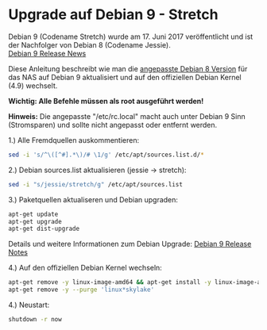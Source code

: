 # Upgrade auf Debian 9 - Stretch

Debian 9 (Codename Stretch) wurde am 17. Juni 2017 veröffentlicht und ist der Nachfolger von Debian 8 (Codename Jessie).<br> [Debian 9 Release News](https://www.debian.org/News/2017/20170617)

Diese Anleitung beschreibt wie man die [angepasste Debian 8 Version](https://github.com/nisenbeck/ct-server-2016-jessie) für das NAS auf Debian 9 aktualisiert und auf den offiziellen Debian Kernel (4.9) wechselt.

**Wichtig: Alle Befehle müssen als root ausgeführt werden!**

**Hinweis:** Die angepasste "/etc/rc.local" macht auch unter Debian 9 Sinn (Stromsparen) und sollte nicht angepasst oder entfernt werden.

1.) Alle Fremdquellen auskommentieren:
```bash
sed -i 's/^\([^#].*\)/# \1/g' /etc/apt/sources.list.d/*
```

2.) Debian sources.list aktualisieren (jessie -> stretch):
```bash
sed -i "s/jessie/stretch/g" /etc/apt/sources.list
```
3.) Paketquellen aktualiseren und Debian upgraden:
```bash
apt-get update
apt-get upgrade
apt-get dist-upgrade
```
Details und weitere Informationen zum Debian Upgrade: [Debian 9 Release Notes](https://www.debian.org/releases/stable/i386/release-notes/ch-upgrading.de.html#minimal-upgrade)

4.) Auf den offiziellen Debian Kernel wechseln:
```bash
apt-get remove -y linux-image-amd64 && apt-get install -y linux-image-amd64
apt-get remove -y --purge 'linux*skylake'
```
4.) Neustart:
```bash
shutdown -r now
```
